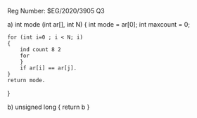 Reg Number: $EG/2020/3905
Q3

a) int mode (int ar[], int N)
{
    int mode = ar[0];
    int maxcount = 0;

    for (int i=0 ; i < N; i)
    {
        ind count 8 2
        for
        }
        if ar[i] == ar[j].
    }
    return mode.
}

b) unsigned long
{
    return b
}